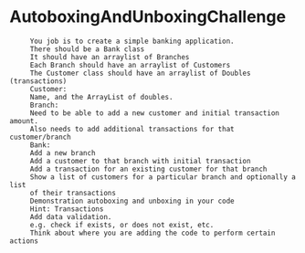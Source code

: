 # AutoboxingAndUnboxingChallenge

         You job is to create a simple banking application.
         There should be a Bank class
         It should have an arraylist of Branches
         Each Branch should have an arraylist of Customers
         The Customer class should have an arraylist of Doubles (transactions)
         Customer:
         Name, and the ArrayList of doubles.
         Branch:
         Need to be able to add a new customer and initial transaction amount.
         Also needs to add additional transactions for that customer/branch
         Bank:
         Add a new branch
         Add a customer to that branch with initial transaction
         Add a transaction for an existing customer for that branch
         Show a list of customers for a particular branch and optionally a list
         of their transactions
         Demonstration autoboxing and unboxing in your code
         Hint: Transactions
         Add data validation.
         e.g. check if exists, or does not exist, etc.
         Think about where you are adding the code to perform certain actions
